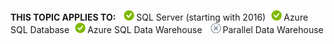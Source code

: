 <Token>**THIS TOPIC APPLIES TO:** ![yes](media/yes.png)SQL Server (starting with 2016)![yes](media/yes.png)Azure SQL Database![yes](media/yes.png)Azure SQL Data Warehouse ![no](media/no.png)Parallel Data Warehouse </Token>

